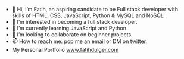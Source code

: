 - 👋 Hi, I’m Fatih, an aspiring candidate to be Full stack developer with skills of HTML, CSS, JavaScript, Python & MySQL and NoSQL .
- 👀 I’m interested in becoming a full stack developer. 
- 🌱 I’m currently learning JavaScript and Python
- 💞️ I’m looking to collaborate on beginner projects. 
- 📫 How to reach me: pop me an email or DM on twitter. 
- My Personal Portfolio www.fatihdulger.com



<!---
fatihdulger/fatihdulger is a ✨ special ✨ repository because its `README.md` (this file) appears on your GitHub profile.
You can click the Preview link to take a look at your changes.
--->

